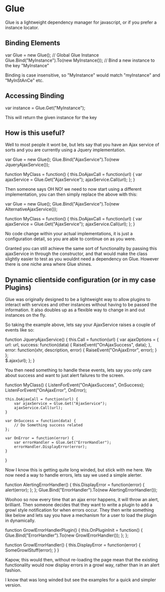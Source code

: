# Glue

Glue is a lightweight dependency manager for javascript, or if you prefer a instance locator.

## Binding Elements
var Glue = new Glue(); // Global Glue Instance
Glue.Bind("MyInstance").To(new MyInstance()); // Bind a new instance to the key "MyInstance"

Binding is case insensitive, so "MyInstance" would match "myInstance" and "MyInStAnCe" etc.

## Accessing Binding
var instance = Glue.Get("MyInstance");

This will return the given instance for the key

## How is this useful?

Well to most people it wont be, but lets say that you have an Ajax service of sorts and you are currently using 
a Jquery implementation.

var Glue = new Glue();
Glue.Bind("AjaxService").To(new JqueryAjaxService());

function MyClass = function() {
	this.DoAjaxCall = function(url) {
		var ajaxService = Glue.Get("AjaxService");
		ajaxService.Call(url);
	};
}

Then someone says OH NO! we need to now start using a different implementation, you can then simply replace the above 
with this:

var Glue = new Glue();
Glue.Bind("AjaxService").To(new AlternativeAjaxService());

function MyClass = function() {
	this.DoAjaxCall = function(url) {
		var ajaxService = Glue.Get("AjaxService");
		ajaxService.Call(url);
	};
}

No code change within your actual implementations, it is just a configuration detail, so you are able to continue on as you were.

Granted you can still achieve the same sort of functionality by passing this ajaxService in through the constructor, and that 
would make the class slightly easier to test as you wouldnt need a dependency on Glue. However there is one niche area where Glue 
shines.

## Dynamic clientside configuration (or in my case Plugins)

Glue was originally designed to be a lightweight way to allow plugins to interact with services and other instances without having to be 
passed the information. It also doubles up as a flexible way to change in and out instances on the fly.

So taking the example above, lets say your AjaxService raises a couple of events like so:

function JqueryAjaxService() {
	this.Call = function(url) {
		var ajaxOptions = { 
			url: url,
			success: function(data) { RaiseEvent("OnAjaxSuccess", data); },
			error: function(xhr, description, error) { RaiseEvent("OnAjaxError", error); }
		};			
		$.ajax(url);
	};
}

You then need something to handle these events, lets say you only care about success and want to just alert failures to the screen.

function MyClass() {
	ListenForEvent("OnAjaxSuccess", OnSuccess);
	ListenForEvent("OnAjaxError", OnError);
		
	this.DoAjaxCall = function(url) {
		var ajaxService = Glue.Get("AjaxService");
		ajaxService.Call(url);
	}
	
	var OnSuccess = function(data) {
		// Do Something success related
	};
	
	var OnError = function(error) {
		var errorHandler = Glue.Get("ErrorHandler");
		errorHandler.DisplayError(error);
	}
}

Now I know this is getting quite long winded, but stick with me here. We now need a way to handle errors, lets say we used a simple alerter.

function AlertingErrorHandler() {
	this.DisplayError = function(error) {
		alert(error);
	};
};
Glue.Bind("ErrorHandler").To(new AlertingErrorHandler());

Woohoo so now every time that an ajax error happens, it will throw an alert, brilliant. Then someone decides that they want to write a plugin to add
a growl style notification for when errors occur. They then write something like below and lets say you have a mechanism for a user to load the plugin 
in dynamically.

function GrowlErrorHandlerPlugin() {
	this.OnPluginInit = function() {
		Glue.Bind("ErrorHandler").To(new GrowlErrorHandler());
	};
};

function GrowlErrorHandler() {
	this.DisplayError = function(error) {
		SomeGrowlStuff(error);
	}
}

Kapow, this would then, without re-loading the page mean that the existing functionality would now display errors in a growl way, rather than in an alert fashion.

I know that was long winded but see the examples for a quick and simpler version.